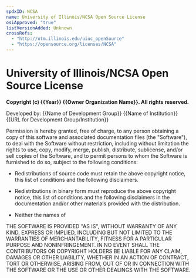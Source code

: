 ```yaml
---
spdxID: NCSA
name: University of Illinois/NCSA Open Source License
osiApproved: "true"
listVersionAdded: Unknown
crossRefs: 
  - "http://otm.illinois.edu/uiuc_openSource"
  - "https://opensource.org/licenses/NCSA"
---
```


# University of Illinois/NCSA Open Source License

**Copyright (c) {{Year}} {{Owner Organization Name}}. All rights reserved.**

Developed by: {{Name of Development Group}} {{Name of Institution}} {{URL for Development Group/Institution}}

Permission is hereby granted, free of charge, to any person obtaining a copy of this software and associated documentation files (the "Software"), to deal with the Software without restriction, including without limitation the rights to use, copy, modify, merge, publish, distribute, sublicense, and/or sell copies of the Software, and to permit persons to whom the Software is furnished to do so, subject to the following conditions:

* Redistributions of source code must retain the above copyright notice, this list of conditions and the following disclaimers.

* Redistributions in binary form must reproduce the above copyright notice, this list of conditions and the following disclaimers in the documentation and/or other materials provided with the distribution.

* Neither the names of

THE SOFTWARE IS PROVIDED "AS IS", WITHOUT WARRANTY OF ANY KIND, EXPRESS OR IMPLIED, INCLUDING BUT NOT LIMITED TO THE WARRANTIES OF MERCHANTABILITY, FITNESS FOR A PARTICULAR PURPOSE AND NONINFRINGEMENT. IN NO EVENT SHALL THE CONTRIBUTORS OR COPYRIGHT HOLDERS BE LIABLE FOR ANY CLAIM, DAMAGES OR OTHER LIABILITY, WHETHER IN AN ACTION OF CONTRACT, TORT OR OTHERWISE, ARISING FROM, OUT OF OR IN CONNECTION WITH THE SOFTWARE OR THE USE OR OTHER DEALINGS WITH THE SOFTWARE.
